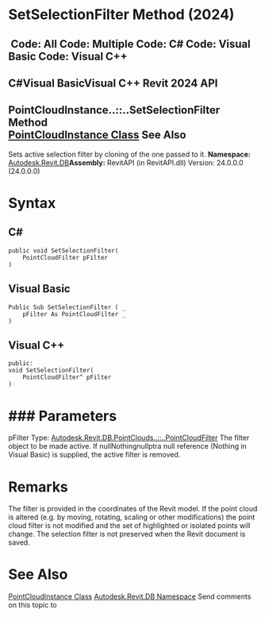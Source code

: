 # SetSelectionFilter Method (2024)

﻿
 Code: All Code: Multiple Code: C# Code: Visual Basic Code: Visual C++   
---  
C#Visual BasicVisual C++
Revit 2024 API  
---  
PointCloudInstance..::..SetSelectionFilter Method   
[PointCloudInstance Class](d17686cb-b8c5-bee5-44d3-0311d27678e0.md "PointCloudInstance Class") See Also  
---  
Sets active selection filter by cloning of the one passed to it. 
**Namespace:** [Autodesk.Revit.DB](87546ba7-461b-c646-cbb1-2cb8f5bff8b2.md "Autodesk.Revit.DB Namespace")**Assembly:** RevitAPI (in RevitAPI.dll) Version: 24.0.0.0 (24.0.0.0)
# Syntax
C#  
---  
```text
public void SetSelectionFilter(
	PointCloudFilter pFilter
)
```
  
Visual Basic  
---  
```text
Public Sub SetSelectionFilter ( _
	pFilter As PointCloudFilter _
)
```
  
Visual C++  
---  
```text
public:
void SetSelectionFilter(
	PointCloudFilter^ pFilter
)
```
  
# ### Parameters
pFilter
    Type: [Autodesk.Revit.DB.PointClouds..::..PointCloudFilter](ca6f916b-2eba-f8e5-8939-1c063330c886.md "PointCloudFilter Class") The filter object to be made active. If nullNothingnullptra null reference (Nothing in Visual Basic) is supplied, the active filter is removed. 
# Remarks
The filter is provided in the coordinates of the Revit model. If the point cloud is altered (e.g. by moving, rotating, scaling or other modifications) the point cloud filter is not modified and the set of highlighted or isolated points will change. The selection filter is not preserved when the Revit document is saved. 
# See Also
[PointCloudInstance Class](d17686cb-b8c5-bee5-44d3-0311d27678e0.md "PointCloudInstance Class")
[Autodesk.Revit.DB Namespace](87546ba7-461b-c646-cbb1-2cb8f5bff8b2.md "Autodesk.Revit.DB Namespace")
Send comments on this topic to 